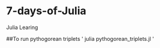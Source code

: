 # 7-days-of-Julia
Julia Learing

##To run pythogorean triplets
' julia pythogorean_triplets.jl <value>'